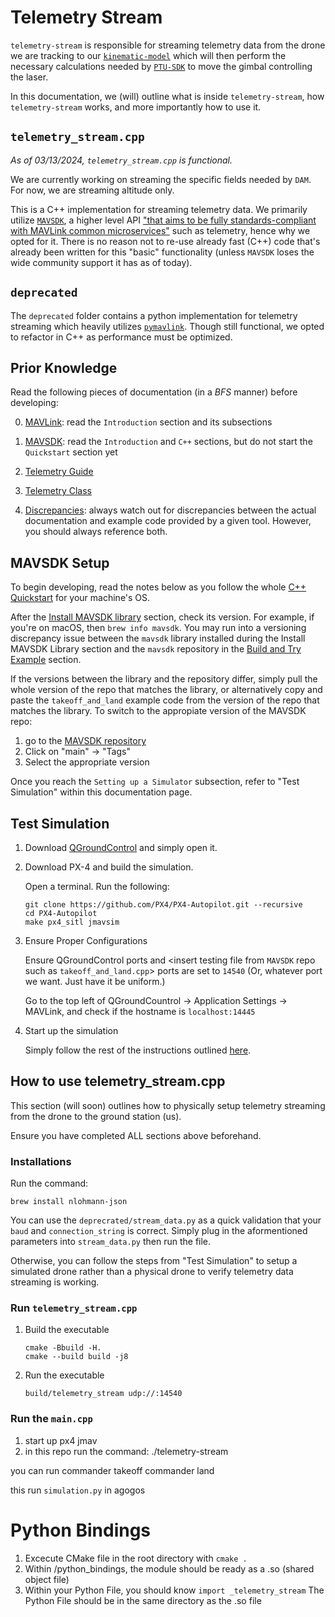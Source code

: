 # Telemetry Stream
`telemetry-stream` is responsible for streaming telemetry data from the drone we are tracking to our [`kinematic-model`](https://team-drift.github.io/delphi/kinematic_model/) which will then perform the necessary calculations needed by [`PTU-SDK`](https://team-drift.github.io/delphi/PTU-SDK/) to move the gimbal controlling the laser. 

In this documentation, we (will) outline what is inside `telemetry-stream`, how `telemetry-stream` works, and more importantly how to use it. 


## `telemetry_stream.cpp`
*As of 03/13/2024, `telemetry_stream.cpp` is functional.* 

We are currently working on streaming the specific fields needed by `DAM`. For now, we are streaming altitude only.

This is a C++ implementation for streaming telemetry data. We primarily utilize [`MAVSDK`](https://mavsdk.mavlink.io/main/en/), a higher level API ["that aims to be fully standards-compliant with MAVLink common microservices"](https://mavlink.io/en/about/implementations.html) such as telemetry, hence why we opted for it. There is no reason not to re-use already fast (C++) code that's already been written for this "basic" functionality (unless `MAVSDK` loses the wide community support it has as of today).


## `deprecated`
The `deprecated` folder contains a python implementation for telemetry streaming which heavily utilizes [`pymavlink`](https://github.com/ArduPilot/pymavlink). Though still functional, we opted to refactor in C++ as performance must be optimized.


## Prior Knowledge
Read the following pieces of documentation (in a *BFS* manner) before developing: 

0. [MAVLink](https://mavlink.io/en/): read the `Introduction` section and its subsections

1. [MAVSDK](https://mavsdk.mavlink.io/main/en/): read the `Introduction` and `C++` sections, but do not start the `Quickstart` section yet

2. [Telemetry Guide](https://mavsdk.mavlink.io/main/en/cpp/guide/telemetry.html)

3. [Telemetry Class](https://mavsdk.mavlink.io/main/en/cpp/api_reference/structmavsdk_1_1_telemetry_1_1_acceleration_frd.html)

3. [Discrepancies](https://github.com/mavlink/MAVSDK/issues/2221): always watch out for discrepancies between the actual documentation and example code provided by a given tool. However, you should always reference both.


## MAVSDK Setup
To begin developing, read the notes below as you follow the whole [C++ Quickstart](https://mavsdk.mavlink.io/main/en/cpp/quickstart.html?q=) for your machine's OS.


After the [Install MAVSDK library](https://mavsdk.mavlink.io/main/en/cpp/quickstart.html#install-mavsdk-library) section, check its version. For example, if you're on macOS, then `brew info mavsdk`. You may run into a versioning discrepancy issue between the `mavsdk` library installed during the Install MAVSDK Library section and the `mavsdk` repository in the [Build and Try Example](https://mavsdk.mavlink.io/main/en/cpp/quickstart.html#build_examples) section. 

If the versions between the library and the repository differ, simply pull the whole version of the repo that matches the library, or alternatively  copy and paste the `takeoff_and_land` example code from the version of the repo that matches the library. To switch to the appropiate version of the MAVSDK repo: 
1. go to the [MAVSDK repository](https://github.com/mavlink/MAVSDK) 
2. Click on "main" -> "Tags"
3. Select the appropriate version


Once you reach the `Setting up a Simulator` subsection, refer to "Test Simulation" within this documentation page.

<!-- If you do the latter, you will find a toggle button dedicated to "Apple M1 Macbook users" instructing them to essentially make an x86 terminal. However, it is not possible to duplicate a terminal for OS versions Ventura and beyond. Fortunately, there is [a great workaround](https://stackoverflow.com/questions/74198234/duplication-of-terminal-in-macos-ventura).  -->


## Test Simulation
1. Download [QGroundControl](http://qgroundcontrol.com/downloads/) and simply open it.

2. Download PX-4 and build the simulation.
    
    Open a terminal. Run the following:
    ```
    git clone https://github.com/PX4/PX4-Autopilot.git --recursive
    cd PX4-Autopilot
    make px4_sitl jmavsim
    ```

3. Ensure Proper Configurations 
    
    Ensure QGroundControl ports and \<insert testing file from `MAVSDK` repo such as `takeoff_and_land.cpp`\> ports are set to `14540` (Or, whatever port we want. Just have it be uniform.)

    Go to the top left of QGroundCountrol -> Application Settings -> MAVLink, and check if the hostname is `localhost:14445`


4. Start up the simulation 
    
    Simply follow the rest of the instructions outlined [here](https://mavsdk.mavlink.io/main/en/cpp/quickstart.html#build_examples).


## How to use telemetry_stream.cpp
This section (will soon) outlines how to physically setup telemetry streaming from the drone to the ground station (us).

Ensure you have completed ALL sections above beforehand.

### Installations 
Run the command: 

`brew install nlohmann-json `

You can use the `deprecrated/stream_data.py` as a quick validation that your `baud` and `connection_string` is correct. Simply plug in the aformentioned parameters into `stream_data.py` then run the file. 

Otherwise, you can follow the steps from "Test Simulation" to setup a simulated drone rather than a physical drone to verify telemetry data streaming is working.

### Run `telemetry_stream.cpp`
1. Build the executable
    ```
    cmake -Bbuild -H.
    cmake --build build -j8
    ```
2. Run the executable
    ```
    build/telemetry_stream udp://:14540
    ```

### Run the `main.cpp`

1. start up px4 jmav
2. in this repo run the command:
    ./telemetry-stream 

you can run 
    commander takeoff
    commander land

this run `simulation.py` in agogos

# Python Bindings

1. Excecute CMake file in the root directory with ```cmake .```
2. Within /python_bindings, the module should be ready as a .so (shared object file)
3. Within your Python File, you should know ```import _telemetry_stream```
   The Python File should be in the same directory as the .so file

